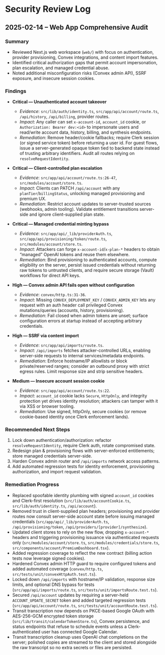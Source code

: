 # Security Review Log

## 2025-02-14 – Web App Comprehensive Audit

### Summary
- Reviewed Next.js web workspace (`web/`) with focus on authentication, provider provisioning, Convex integrations, and content import features.
- Identified critical authorization gaps that permit account impersonation, plan escalation, and managed credential abuse.
- Noted additional misconfiguration risks (Convex admin API), SSRF exposure, and insecure session cookies.

### Findings
- **Critical — Unauthenticated account takeover**  
  - *Evidence*: `src/lib/auth/identity.ts`, `src/app/api/account/route.ts`, `/api/history`, `/api/billing`, provider routes.  
  - *Impact*: Any caller can set `x-account-id`, `account_id` cookie, or `Authorization: Bearer dev:<id>` to impersonate users and read/write account data, history, billing, and synthesis endpoints.  
  - *Remediation*: Remove header/cookie fallbacks; require Clerk session (or signed service token) before returning a user id. For guest flows, issue a server-generated opaque token tied to backend state instead of trusting arbitrary identifiers. Audit all routes relying on `resolveRequestIdentity`.

- **Critical — Client-controlled plan escalation**  
  - *Evidence*: `src/app/api/account/route.ts:26-47`, `src/modules/account/store.ts`.  
  - *Impact*: Clients can PATCH `/api/account` with any `planTier`/`billingStatus`, unlocking managed provisioning and premium UX.  
  - *Remediation*: Restrict account updates to server-trusted sources (webhooks, admin tooling). Validate entitlement transitions server-side and ignore client-supplied plan state.

- **Critical — Managed credential minting bypass**  
  - *Evidence*: `src/app/api/_lib/providerAuth.ts`, `src/app/api/provisioning/token/route.ts`, `src/modules/account/store.ts`.  
  - *Impact*: Attackers can forge `x-account-id`/`x-plan-*` headers to obtain “managed” OpenAI tokens and reuse them elsewhere.  
  - *Remediation*: Bind provisioning to authenticated accounts, compute eligibility on the server, persist issued credentials without returning raw tokens to untrusted clients, and require secure storage (Vault) workflows for direct API keys.

- **High — Convex admin API fails open without configuration**  
  - *Evidence*: `convex/http.ts:31-36`.  
  - *Impact*: Missing `CONVEX_DEPLOYMENT_KEY` / `CONVEX_ADMIN_KEY` lets any request with an auth header call privileged Convex mutations/queries (accounts, history, provisioning).  
  - *Remediation*: Fail closed when admin tokens are unset; surface configuration errors at startup instead of accepting arbitrary credentials.

- **High — SSRF via content import**  
  - *Evidence*: `src/app/api/imports/route.ts`.  
  - *Impact*: `/api/imports` fetches attacker-controlled URLs, enabling server-side requests to internal services/metadata endpoints.  
  - *Remediation*: Enforce hostname/IP allowlists or block private/reserved ranges; consider an outbound proxy with strict egress rules. Limit response size and strip sensitive headers.

- **Medium — Insecure account session cookie**  
  - *Evidence*: `src/app/api/account/route.ts:22`.  
  - *Impact*: `account_id` cookie lacks `Secure`, `HttpOnly`, and integrity protection yet drives identity resolution; attackers can tamper with it via XSS or browser tooling.  
  - *Remediation*: Use signed, httpOnly, secure cookies (or remove cookie-based identity once Clerk enforcement lands).

### Recommended Next Steps
1. Lock down authentication/authorization: refactor `resolveRequestIdentity`, require Clerk auth, rotate compromised state.  
2. Redesign plan & provisioning flows with server-enforced entitlements; store managed credentials server-side.  
3. Harden Convex admin router and `/api/imports` network access patterns.  
4. Add automated regression tests for identity enforcement, provisioning authorization, and import request validation.

### Remediation Progress
- Replaced spoofable identity plumbing with signed `account_id` cookies and Clerk-first resolution (`src/lib/auth/accountCookie.ts`, `src/lib/auth/identity.ts`, `/api/account`).  
- Removed trust in client-supplied plan headers; provisioning and provider routes now consult server-side account state before issuing managed credentials (`src/app/api/_lib/providerAuth.ts`, `/api/provisioning/token`, `/api/providers/[provider]/synthesize`).  
- Updated client stores to rely on the new flow, dropping `x-account-*` headers and triggering provisioning issuance via authenticated requests only (`src/modules/account/store.ts`, `src/modules/credentials/store.ts`, `src/components/account/PremiumDashboard.tsx`).  
- Added regression coverage to reflect the new contract (billing action tests now leverage signed cookies).  
- Hardened Convex admin HTTP guard to require configured tokens and added automated coverage (`convex/http.ts`, `src/tests/unit/convexHttpAuth.test.ts`).
- Locked down `/api/imports` with hostname/IP validation, response size limits, and optional DNS bypass for tests (`src/app/api/imports/route.ts`, `src/tests/unit/importsRoute.test.ts`).
- Secured `/api/account` updates by requiring a server-held `ACCOUNT_UPDATE_SECRET` token and added targeted regression tests (`src/app/api/account/route.ts`, `src/tests/unit/accountRoute.test.ts`).
- Transit transcription now depends on PKCE-based Google OAuth with AES-256-GCM encrypted token storage (`src/lib/transit/calendarTokenStore.ts`), Convex persistence, and status endpoints that refuse to schedule events unless a Clerk-authenticated user has connected Google Calendar.
- Transit transcription cleanup uses OpenAI chat completions on the server; polished copies are streamed to the client and stored alongside the raw transcript so no extra secrets or files are persisted.

